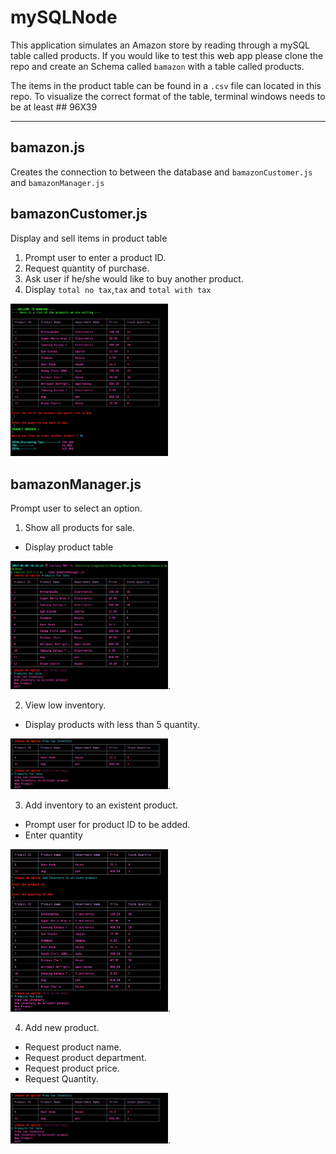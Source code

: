 # mySQLNode
This application simulates an Amazon store by reading through a mySQL table called products. If you would like to test this web app please clone the repo and create an Schema called `bamazon` with a table called products.

The items in the product table can be found in a `.csv` file can located in this repo.
To visualize the correct format of the table, terminal windows needs to be at least ## 96X39

-------

## bamazon.js  

Creates the connection to between the database and `bamazonCustomer.js` and `bamazonManager.js`


## bamazonCustomer.js 
Display and sell items in product table 

1.  Prompt user to enter a product ID. 
2.  Request quantity of purchase.
3. Ask user if he/she would like to buy another product.
4. Display `total no tax`,`tax` and `total with tax`

<img src="/images/bamazonCustomer.png" alt="bamazon customer" width ="50%"/> 
 
## bamazonManager.js 

Prompt user to select an option.

1. Show all products for sale.

* Display product table  

<img src="/images/productsForSale.png" alt="products for sale " width ="50%"/>.     

2. View low inventory.  
* Display products with less than 5 quantity.

<img src="/images/lowInventory.png" alt="low invetory" width ="50%"/>. 

3. Add inventory to an existent product.  

* Prompt user for product ID to be added.
* Enter quantity

<img src="/images/addInventory.png" alt="add invetory" width ="50%"/>. 

4. Add new product.  

* Request product name.
* Request product department.
* Request product price.
* Request Quantity.

<img src="/images/lowInventory.png" alt="low invetory" width ="50%"/>. 



 



